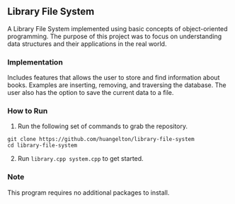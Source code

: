 ## Library File System
A Library File System implemented using basic concepts of object-oriented programming. The purpose of this project was to focus on understanding data structures and their applications in the real world.

### Implementation
Includes features that allows the user to store and find information about books. Examples are inserting, removing, and traversing the database. The user also has the option to save the current data to a file.

### How to Run
1. Run the following set of commands to grab the repository.
```
git clone https://github.com/huangelton/library-file-system
cd library-file-system
```
2. Run ```library.cpp system.cpp``` to get started.

### Note
This program requires no additional packages to install.
